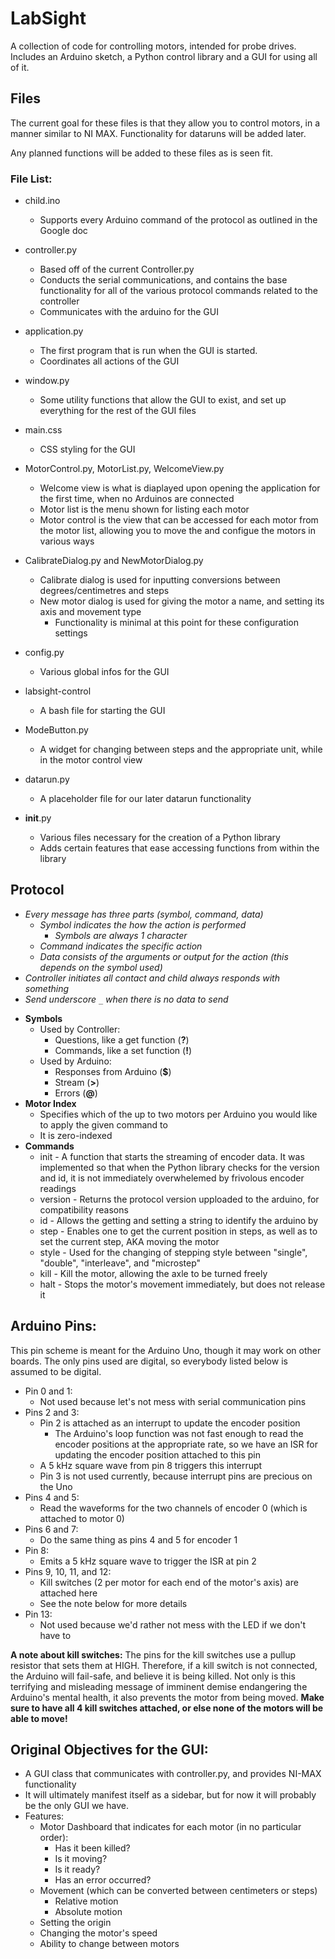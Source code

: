 # LabSight

A collection of code for controlling motors, intended for probe drives. Includes an Arduino sketch, a Python control library and a GUI for using all of it.

## Files

The current goal for these files is that they allow you to control motors, in a manner similar to NI MAX. Functionality for dataruns will be added later.

Any planned functions will be added to these files as is seen fit.

### File List:

* child.ino
  - Supports every Arduino command of the protocol as outlined in the Google doc

* controller.py
  - Based off of the current Controller.py
  - Conducts the serial communications, and contains the base functionality for all of the various protocol commands related to the controller
  - Communicates with the arduino for the GUI

* application.py
  - The first program that is run when the GUI is started.
  - Coordinates all actions of the GUI

* window.py
  - Some utility functions that allow the GUI to exist, and set up everything for the rest of the GUI files

* main.css
  - CSS styling for the GUI
  
* MotorControl.py, MotorList.py, WelcomeView.py
  - Welcome view is what is diaplayed upon opening the application for the first time, when no Arduinos are connected
  - Motor list is the menu shown for listing each motor
  - Motor control is the view that can be accessed for each motor from the motor list, allowing you to move the and configue the motors in various ways

* CalibrateDialog.py and NewMotorDialog.py
  - Calibrate dialog is used for inputting conversions between degrees/centimetres and steps
  - New motor dialog is used for giving the motor a name, and setting its axis and movement type
    - Functionality is minimal at this point for these configuration settings

* config.py
  - Various global infos for the GUI

* labsight-control
  - A bash file for starting the GUI

* ModeButton.py
  - A widget for changing between steps and the appropriate unit, while in the motor control view

* datarun.py
    - A placeholder file for our later datarun functionality

* __init__.py
  - Various files necessary for the creation of a Python library
  - Adds certain features that ease accessing functions from within the library

## Protocol

  - *Every message has three parts (symbol, command, data)*
    - *Symbol indicates the how the action is performed*
      - *Symbols are always 1 character*
    - *Command indicates the specific action*
    - *Data consists of the arguments or output for the action (this depends on the symbol used)*
  - *Controller initiates all contact and child always responds with something*
  - *Send underscore `_` when there is no data to send*

* **Symbols**
  * Used by Controller:
    - Questions, like a get function (**?**)
    - Commands, like a set function (**!**)
  * Used by Arduino:
    - Responses from Arduino (**$**)
    - Stream (**>**)
    - Errors (**@**)
* **Motor Index**
  - Specifies which of the up to two motors per Arduino you would like to apply the given command to
  - It is zero-indexed
* **Commands**
  - init - A function that starts the streaming of encoder data. It was implemented so that when the Python library checks for the version and id, it is not immediately overwhelemed by frivolous encoder readings
  - version - Returns the protocol version upploaded to the arduino, for compatibility reasons
  - id - Allows the getting and setting a string to identify the arduino by
  - step - Enables one to get the current position in steps, as well as to set the current step, AKA moving the motor
  - style - Used for the changing of stepping style between "single", "double", "interleave", and "microstep"
  - kill - Kill the motor, allowing the axle to be turned freely
  - halt - Stops the motor's movement immediately, but does not release it

## Arduino Pins:
  This pin scheme is meant for the Arduino Uno, though it may work on other boards. 
  The only pins used are digital, so everybody listed below is assumed to be digital.
  - Pin 0 and 1:
    - Not used because let's not mess with serial communication pins
  - Pins 2 and 3:
    - Pin 2 is attached as an interrupt to update the encoder position 
      - The Arduino's loop function was not fast enough to read the encoder positions at the appropriate rate, so we have an ISR for updating the encoder position attached to this pin
    - A 5 kHz square wave from pin 8 triggers this interrupt
    - Pin 3 is not used currently, because interrupt pins are precious on the Uno
  - Pins 4 and 5: 
    - Read the waveforms for the two channels of encoder 0 (which is attached to motor 0)
  - Pins 6 and 7:
    - Do the same thing as pins 4 and 5 for encoder 1
  - Pin 8: 
    - Emits a 5 kHz square wave to trigger the ISR at pin 2
  - Pins 9, 10, 11, and 12:
    - Kill switches (2 per motor for each end of the motor's axis) are attached here
    - See the note below for more details
  - Pin 13:
    - Not used because we'd rather not mess with the LED if we don't have to

**A note about kill switches:**
  The pins for the kill switches use a pullup resistor that sets them at HIGH. Therefore, if a kill switch is not connected, the Arduino will fail-safe, and believe it is being killed. Not only is this terrifying and misleading message of imminent demise endangering the Arduino's mental health, it also prevents the motor from being moved. **Make sure to have all 4 kill switches attached, or else none of the motors will be able to move!**
  
## Original Objectives for the GUI:
  - A GUI class that communicates with controller.py, and provides NI-MAX functionality
  - It will ultimately manifest itself as a sidebar, but for now it will probably be the only GUI we have.
  - Features:
    - Motor Dashboard that indicates for each motor (in no particular order):
      - Has it been killed?
      - Is it moving?
      - Is it ready?
      - Has an error occurred?
    - Movement (which can be converted between centimeters or steps)
      - Relative motion
      - Absolute motion
    - Setting the origin
    - Changing the motor's speed
    - Ability to change between motors
